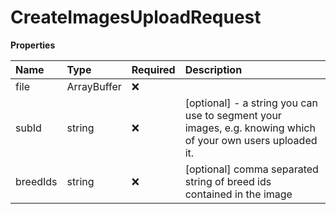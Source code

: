 # CreateImagesUploadRequest

**Properties**

| Name     | Type        | Required | Description                                                                                                 |
| :------- | :---------- | :------- | :---------------------------------------------------------------------------------------------------------- |
| file     | ArrayBuffer | ❌       |                                                                                                             |
| subId    | string      | ❌       | [optional] - a string you can use to segment your images, e.g. knowing which of your own users uploaded it. |
| breedIds | string      | ❌       | [optional] comma separated string of breed ids contained in the image                                       |

<!-- This file was generated by liblab | https://liblab.com/ -->
